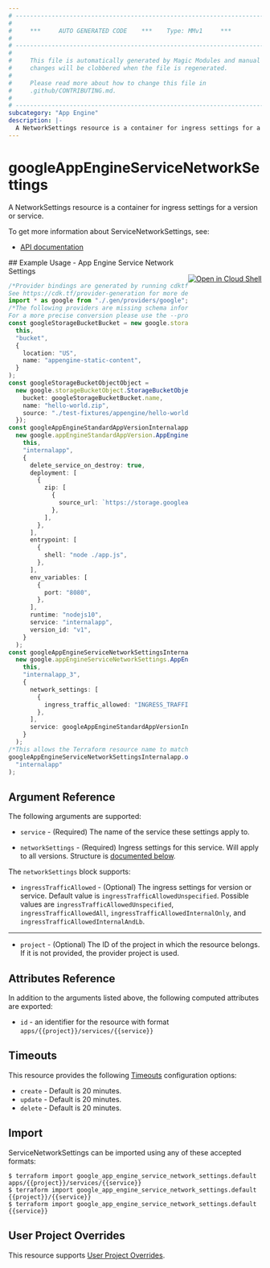 ```yaml
---
# ----------------------------------------------------------------------------
#
#     ***     AUTO GENERATED CODE    ***    Type: MMv1     ***
#
# ----------------------------------------------------------------------------
#
#     This file is automatically generated by Magic Modules and manual
#     changes will be clobbered when the file is regenerated.
#
#     Please read more about how to change this file in
#     .github/CONTRIBUTING.md.
#
# ----------------------------------------------------------------------------
subcategory: "App Engine"
description: |-
  A NetworkSettings resource is a container for ingress settings for a version or service.
---
```


# googleAppEngineServiceNetworkSettings

A NetworkSettings resource is a container for ingress settings for a version or service.

To get more information about ServiceNetworkSettings, see:

* [API documentation](https://cloud.google.com/appengine/docs/admin-api/reference/rest/v1/apps.services)

<div class = "oics-button" style="float: right; margin: 0 0 -15px">
  <a href="https://console.cloud.google.com/cloudshell/open?cloudshell_git_repo=https%3A%2F%2Fgithub.com%2Fterraform-google-modules%2Fdocs-examples.git&cloudshell_working_dir=app_engine_service_network_settings&cloudshell_image=gcr.io%2Fgraphite-cloud-shell-images%2Fterraform%3Alatest&open_in_editor=main.tf&cloudshell_print=.%2Fmotd&cloudshell_tutorial=.%2Ftutorial.md" target="_blank">
    <img alt="Open in Cloud Shell" src="//gstatic.com/cloudssh/images/open-btn.svg" style="max-height: 44px; margin: 32px auto; max-width: 100%;">
  </a>
</div>
## Example Usage - App Engine Service Network Settings

```typescript
/*Provider bindings are generated by running cdktf get.
See https://cdk.tf/provider-generation for more details.*/
import * as google from "./.gen/providers/google";
/*The following providers are missing schema information and might need manual adjustments to synthesize correctly: google.
For a more precise conversion please use the --provider flag in convert.*/
const googleStorageBucketBucket = new google.storageBucket.StorageBucket(
  this,
  "bucket",
  {
    location: "US",
    name: "appengine-static-content",
  }
);
const googleStorageBucketObjectObject =
  new google.storageBucketObject.StorageBucketObject(this, "object", {
    bucket: googleStorageBucketBucket.name,
    name: "hello-world.zip",
    source: "./test-fixtures/appengine/hello-world.zip",
  });
const googleAppEngineStandardAppVersionInternalapp =
  new google.appEngineStandardAppVersion.AppEngineStandardAppVersion(
    this,
    "internalapp",
    {
      delete_service_on_destroy: true,
      deployment: [
        {
          zip: [
            {
              source_url: `https://storage.googleapis.com/\${${googleStorageBucketBucket.name}}/\${${googleStorageBucketObjectObject.name}}`,
            },
          ],
        },
      ],
      entrypoint: [
        {
          shell: "node ./app.js",
        },
      ],
      env_variables: [
        {
          port: "8080",
        },
      ],
      runtime: "nodejs10",
      service: "internalapp",
      version_id: "v1",
    }
  );
const googleAppEngineServiceNetworkSettingsInternalapp =
  new google.appEngineServiceNetworkSettings.AppEngineServiceNetworkSettings(
    this,
    "internalapp_3",
    {
      network_settings: [
        {
          ingress_traffic_allowed: "INGRESS_TRAFFIC_ALLOWED_INTERNAL_ONLY",
        },
      ],
      service: googleAppEngineStandardAppVersionInternalapp.service,
    }
  );
/*This allows the Terraform resource name to match the original name. You can remove the call if you don't need them to match.*/
googleAppEngineServiceNetworkSettingsInternalapp.overrideLogicalId(
  "internalapp"
);

```

## Argument Reference

The following arguments are supported:

*   `service` -
    (Required)
    The name of the service these settings apply to.

*   `networkSettings` -
    (Required)
    Ingress settings for this service. Will apply to all versions.
    Structure is [documented below](#nested_network_settings).

<a name="nested_network_settings"></a>The `networkSettings` block supports:

* `ingressTrafficAllowed` -
  (Optional)
  The ingress settings for version or service.
  Default value is `ingressTrafficAllowedUnspecified`.
  Possible values are `ingressTrafficAllowedUnspecified`, `ingressTrafficAllowedAll`, `ingressTrafficAllowedInternalOnly`, and `ingressTrafficAllowedInternalAndLb`.

***

* `project` - (Optional) The ID of the project in which the resource belongs.
  If it is not provided, the provider project is used.

## Attributes Reference

In addition to the arguments listed above, the following computed attributes are exported:

* `id` - an identifier for the resource with format `apps/{{project}}/services/{{service}}`

## Timeouts

This resource provides the following
[Timeouts](https://developer.hashicorp.com/terraform/plugin/sdkv2/resources/retries-and-customizable-timeouts) configuration options:

* `create` - Default is 20 minutes.
* `update` - Default is 20 minutes.
* `delete` - Default is 20 minutes.

## Import

ServiceNetworkSettings can be imported using any of these accepted formats:

```console
$ terraform import google_app_engine_service_network_settings.default apps/{{project}}/services/{{service}}
$ terraform import google_app_engine_service_network_settings.default {{project}}/{{service}}
$ terraform import google_app_engine_service_network_settings.default {{service}}
```

## User Project Overrides

This resource supports [User Project Overrides](https://registry.terraform.io/providers/hashicorp/google/latest/docs/guides/provider_reference#user_project_override).
